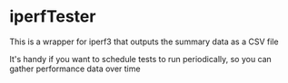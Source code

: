 # iperfTester

This is a wrapper for iperf3 that outputs the summary data as a CSV file

It's handy if you want to schedule tests to run periodically, so you can gather performance data over time
